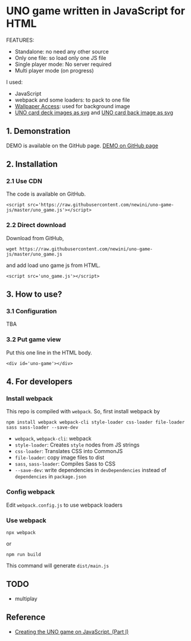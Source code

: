 # UNO game written in JavaScript for HTML
FEATURES:
- Standalone: no need any other source
- Only one file: so load only one JS file
- Single player mode: No server required
- Multi player mode (on progress)


I used:
- JavaScript
- webpack and some loaders: to pack to one file
- [Wallpaper Access](https://wallpaperaccess.com/): used for background image
- [UNO card deck images as svg](https://commons.wikimedia.org/wiki/File:UNO_cards_deck.svg) and [UNO card back image as svg](https://eperezcosano.github.io/uno-part1/)



## 1. Demonstration
DEMO is available on the GitHub page.
[DEMO on GitHub page](https://newini.github.io/uno-game-js/)



## 2. Installation
### 2.1 Use CDN
The code is available on GitHub.
```
<script src='https://raw.githubusercontent.com/newini/uno-game-js/master/uno_game.js'></script>
```

### 2.2 Direct download
Download from GitHub,
```
wget https://raw.githubusercontent.com/newini/uno-game-js/master/uno_game.js
```

and add load uno game js from HTML.
```
<script src='uno_game.js'></script>
```


## 3. How to use?
### 3.1 Configuration
TBA


### 3.2 Put game view
Put this one line in the HTML body.
```
<div id='uno-game'></div>
```


## 4. For developers


### Install webpack
This repo is compiled with `webpack`. So, first install webpack by
```
npm install webpack webpack-cli style-loader css-loader file-loader sass sass-loader --save-dev
```
- `webpack`, `webpack-cli`: webpack
- `style-loader`: Creates `style` nodes from JS strings
- `css-loader`: Translates CSS into CommonJS
- `file-loader`: copy image files to dist
- `sass`, `sass-loader`: Compiles Sass to CSS
- `--save-dev`: write dependencies in `devDependencies` instead of `dependencies` in `package.json`

### Config webpack
Edit `webpack.config.js` to use webpack loaders

### Use webpack
```
npx webpack
```
or
```
npm run build
```
This command will generate `dist/main.js`



## TODO
- multiplay


## Reference
- [Creating the UNO game on JavaScript. (Part I)](https://eperezcosano.github.io/uno-part1/)
